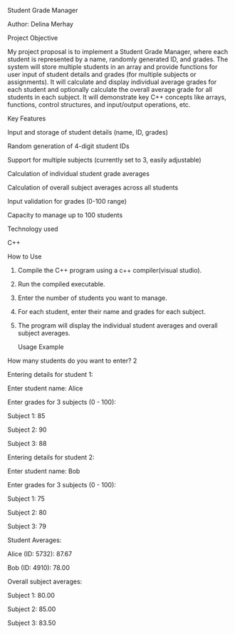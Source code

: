  Student Grade Manager
 
Author: Delina Merhay

Project Objective

My project proposal is to implement a Student Grade Manager, where each student is represented by a name, randomly generated ID, and grades. The system will store multiple students in an array and provide functions for user input of student details and grades (for multiple subjects or assignments). It will calculate and display individual average grades for each student and optionally calculate the overall average grade for all students in each subject. It will demonstrate key C++ concepts like arrays, functions, control structures, and input/output operations, etc.

Key Features

Input and storage of student details (name, ID, grades)

Random generation of 4-digit student IDs

Support for multiple subjects (currently set to 3, easily adjustable)

Calculation of individual student grade averages

Calculation of overall subject averages across all students

Input validation for grades (0-100 range)

Capacity to manage up to 100 students


Technology used


C++


How to Use

1. Compile the C++ program using a c++ compiler(visual studio).
  
2. Run the compiled executable.
  
3. Enter the number of students you want to manage.
   
4. For each student, enter their name and grades for each subject.

5. The program will display the individual student averages and overall subject averages.

   Usage Example
   

How many students do you want to enter? 2

Entering details for student 1:

Enter student name: Alice

Enter grades for 3 subjects (0 - 100):

Subject 1: 85

Subject 2: 90

Subject 3: 88

Entering details for student 2:

Enter student name: Bob

Enter grades for 3 subjects (0 - 100):

Subject 1: 75

Subject 2: 80

Subject 3: 79

Student Averages:

Alice (ID: 5732): 87.67

Bob (ID: 4910): 78.00

Overall subject averages:

Subject 1: 80.00

Subject 2: 85.00

Subject 3: 83.50

   


